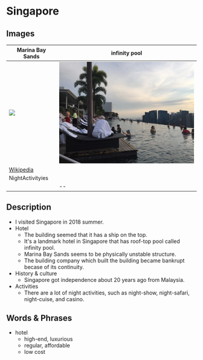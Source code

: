# Singapore

## Images

|Marina Bay Sands|infinity pool|
|--|--|
|<img src="https://upload.wikimedia.org/wikipedia/commons/thumb/f/f9/Marina_Bay_Sands_in_the_evening_-_20101120.jpg/1280px-Marina_Bay_Sands_in_the_evening_-_20101120.jpg" width="500px"/> |<img src="./IMG_3815.JPG" width="450px"/>|
|[Wikipedia](https://ja.wikipedia.org/wiki/%E3%83%9E%E3%83%AA%E3%83%BC%E3%83%8A%E3%83%99%E3%82%A4%E3%83%BB%E3%82%B5%E3%83%B3%E3%82%BA)||
|NightActivityies||
|<img src="">|--|

## Description
- I visited Singapore in 2018 summer.
- Hotel
  - The building seemed that it has a ship on the top.
  - It's a landmark hotel in Singapore that has roof-top pool called infinity pool.
  - Marina Bay Sands seems to be physically unstable structure.
  - The building company which built the building became bankrupt becase of its continuity.
- History & culture
  - Singapore got independence about 20 years ago from Malaysia.
- Activities
  - There are a lot of night activities, such as night-show, night-safari, night-cuise, and casino.


## Words & Phrases
- hotel
  - high-end, luxurious
  - regular, affordable
  - low cost


